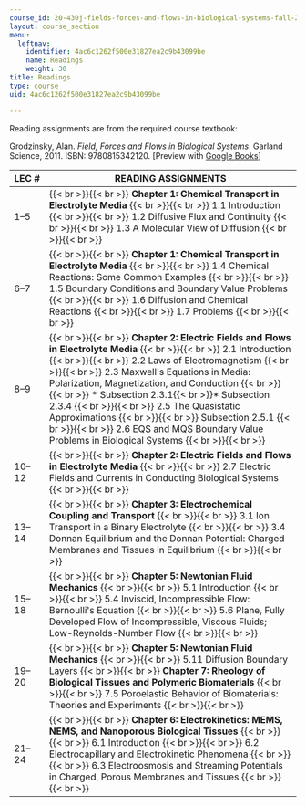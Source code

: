 ```yaml
---
course_id: 20-430j-fields-forces-and-flows-in-biological-systems-fall-2015
layout: course_section
menu:
  leftnav:
    identifier: 4ac6c1262f500e31827ea2c9b43099be
    name: Readings
    weight: 30
title: Readings
type: course
uid: 4ac6c1262f500e31827ea2c9b43099be

---
```


Reading assignments are from the required course textbook:

Grodzinsky, Alan. _Field, Forces and Flows in Biological Systems_. Garland Science, 2011. ISBN: 9780815342120. \[Preview with [Google Books](http://books.google.com/books?id=lCoWBAAAQBAJ&pg=PAfrontcover)\]

| LEC # | READING ASSIGNMENTS |
| --- | --- |
| 1–5 |  {{< br >}}{{< br >}} **Chapter 1: Chemical Transport in Electrolyte Media** {{< br >}}{{< br >}} 1.1 Introduction {{< br >}}{{< br >}} 1.2 Diffusive Flux and Continuity {{< br >}}{{< br >}} 1.3 A Molecular View of Diffusion {{< br >}}{{< br >}}  |
| 6–7 |  {{< br >}}{{< br >}} **Chapter 1: Chemical Transport in Electrolyte Media** {{< br >}}{{< br >}} 1.4 Chemical Reactions: Some Common Examples {{< br >}}{{< br >}} 1.5 Boundary Conditions and Boundary Value Problems {{< br >}}{{< br >}} 1.6 Diffusion and Chemical Reactions {{< br >}}{{< br >}} 1.7 Problems {{< br >}}{{< br >}}  |
| 8–9 |  {{< br >}}{{< br >}} **Chapter 2: Electric Fields and Flows in Electrolyte Media** {{< br >}}{{< br >}} 2.1 Introduction {{< br >}}{{< br >}} 2.2 Laws of Electromagnetism {{< br >}}{{< br >}} 2.3 Maxwell's Equations in Media: Polarization, Magnetization, and Conduction {{< br >}}{{< br >}} *   Subsection 2.3.1{{< br >}}*   Subsection 2.3.4 {{< br >}}{{< br >}} 2.5 The Quasistatic Approximations {{< br >}}{{< br >}} Subsection 2.5.1 {{< br >}}{{< br >}} 2.6 EQS and MQS Boundary Value Problems in Biological Systems {{< br >}}{{< br >}}  |
| 10–12 |  {{< br >}}{{< br >}} **Chapter 2: Electric Fields and Flows in Electrolyte Media** {{< br >}}{{< br >}} 2.7 Electric Fields and Currents in Conducting Biological Systems {{< br >}}{{< br >}}  |
| 13–14 |  {{< br >}}{{< br >}} **Chapter 3: Electrochemical Coupling and Transport** {{< br >}}{{< br >}} 3.1 Ion Transport in a Binary Electrolyte {{< br >}}{{< br >}} 3.4 Donnan Equilibrium and the Donnan Potential: Charged Membranes and Tissues in Equilibrium {{< br >}}{{< br >}}  |
| 15–18 |  {{< br >}}{{< br >}} **Chapter 5: Newtonian Fluid Mechanics** {{< br >}}{{< br >}} 5.1 Introduction {{< br >}}{{< br >}} 5.4 Inviscid, Incompressible Flow: Bernoulli's Equation {{< br >}}{{< br >}} 5.6 Plane, Fully Developed Flow of Incompressible, Viscous Fluids; Low-Reynolds-Number Flow {{< br >}}{{< br >}}  |
| 19–20 |  {{< br >}}{{< br >}} **Chapter 5: Newtonian Fluid Mechanics** {{< br >}}{{< br >}} 5.11 Diffusion Boundary Layers {{< br >}}{{< br >}} **Chapter 7: Rheology of Biological Tissues and Polymeric Biomaterials** {{< br >}}{{< br >}} 7.5 Poroelastic Behavior of Biomaterials: Theories and Experiments {{< br >}}{{< br >}}  |
| 21–24 |  {{< br >}}{{< br >}} **Chapter 6: Electrokinetics: MEMS, NEMS, and Nanoporous Biological Tissues** {{< br >}}{{< br >}} 6.1 Introduction {{< br >}}{{< br >}} 6.2 Electrocapillary and Electrokinetic Phenomena {{< br >}}{{< br >}} 6.3 Electroosmosis and Streaming Potentials in Charged, Porous Membranes and Tissues {{< br >}}{{< br >}}